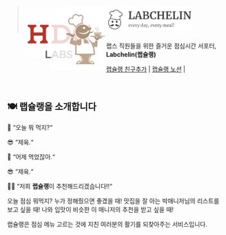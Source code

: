 > # <img src='src/main/resources/img/랩슐랭_로고.png' width='190px' align=left><img src='src/main/resources/img/랩슐랭_로고2.png' width='200px'>

 랩스 직원들을 위한 즐거운 점심시간 서포터, **Labchelin(랩슐랭)**

[랩슐랭 친구추가](http://pf.kakao.com/_ixdaRG/friend) | [랩슐랭 노션](https://www.notion.so/cdfc27a757e5424a8fbfc5fb3d853c09?pvs=4) | 

<br>

## 🍽️ 랩슐랭을 소개합니다

🤔 “오늘 뭐 먹지?“

😎 “제육.“

🤔 “어제 먹었잖아.“

😎 “제육.“

👨‍🍳 “저희 **랩슐랭**이 추천해드리겠습니다!!“


오늘 점심 뭐먹지? 누가 정해줬으면 좋겠을 때! 맛집을 잘 아는 박매니저님의 리스트를 보고 싶을 때! 나와 입맛이 비슷한 이 매니저의 추천을 받고 싶을 때!

랩슐랭은 점심 메뉴 고르는 것에 지친 여러분의 활기를 되찾아주는 서비스입니다.